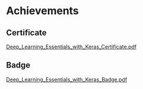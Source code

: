 

# Achievements
## Certificate
[Deep_Learning_Essentials_with_Keras_Certificate.pdf](https://prod-files-secure.s3.us-west-2.amazonaws.com/03e82b26-cccb-4906-bb56-adabcbdc0655/f5cf1405-8a02-49a4-beb6-3d50b033ba6e/Deep_Learning_Essentials_with_Keras_Certificate.pdf?X-Amz-Algorithm=AWS4-HMAC-SHA256&X-Amz-Content-Sha256=UNSIGNED-PAYLOAD&X-Amz-Credential=ASIAZI2LB46655NUC5XE%2F20250207%2Fus-west-2%2Fs3%2Faws4_request&X-Amz-Date=20250207T132012Z&X-Amz-Expires=3600&X-Amz-Security-Token=IQoJb3JpZ2luX2VjEF0aCXVzLXdlc3QtMiJIMEYCIQDsYADTt0W0E%2B8yiOTCWPDFBSLOg6Wj9CwCD8uvoSwgWAIhAKkhDmM7gAsOlyEBvaA5j43aRY5GVBkp0hXgd2yAn4ASKv8DCHYQABoMNjM3NDIzMTgzODA1Igwy05gTF6FyoiiGzuAq3AN0mqlmDMPyrMhSPFRX4PPoVnkxY2L8MEnhOXW69XvSczNLHsoPC%2B6vUd2DGlstJRhE0xwY%2F953Zak2BjCFYK6iQ9IOiCFIBwzmwHHPB6qZIii1WZwNj7T%2FFjyux5gY7s%2BibYtnqL4UOtyTB9Svp5wFzcqp9zrRlMNy1HthhcvubOaVyepqmfC%2FvERcrHopOwriIdt1fwyizHLDiyNYtKi0CQIgGYbUtsbxFuaskzZBFfP%2FVbJwBBF1MEeaeSHVm97HNZSSRf810rpRZx3l%2BY33fJ%2BZY5cwCLsEnsHJfC%2BgUuw4K%2BTHsmzL2AfuXrM5HvJr7LkueHlTXe8H4YoXl3QFqUA%2Fnaw4GpH4HbghH6YoYy62paTehiCsVT792%2BDvfZQt5YF8tNJRX4cV2L8FhazWiyFKOfrSUKhg40jbVJpXw591WRvYCmsgqPmwcJtX9SB%2FG6gQ9urb6J2joHOUlNwuWY30Yt%2B4%2FR96xUbS%2FvfxCmvhfPxo6f9CDkVyEXgSxOOZaUeCjPkXNTTUiWd3pdbJWptFZh9z6%2BDpZyY7BoZDggPHru90Ce3JnDF2Dzkk84jf5PDelkgG%2FVFaeV4hCufAQfQ7rsr1P5wXRWWILP87FEz4ssHp%2FdE7V0Ee5zCTi5i9BjqkAds4QPB88DrYHwXOFEWwYtC%2FatRcNI0HFkxT06Xsq6%2F7sJh4L077zkO5T5AE26xTCh7GMMXioHMCD0mDOnpY631BuMemdCxibvcoQRIoJutr0m%2FJ%2FsYgJtc0bmRJsUQMgy8Diq1ROoS9XA8wAz9lo9gamwZPJLaiPqqlfzhX3Rsk0hBwbOnFjO9xZrDrxAKLWrf8ExVdEY9rbJ%2BRnzDD0xG%2BG%2FVY&X-Amz-Signature=11ee1827695026e7d30d0d02ebb7b71a958ddb456f1d21712577df231bc9ff5a&X-Amz-SignedHeaders=host&x-id=GetObject)
## Badge
[Deep_Learning_Essentials_with_Keras_Badge.pdf](https://prod-files-secure.s3.us-west-2.amazonaws.com/03e82b26-cccb-4906-bb56-adabcbdc0655/5c209097-6d96-477f-a031-edc11aa6225f/Deep_Learning_Essentials_with_Keras_Badge.pdf?X-Amz-Algorithm=AWS4-HMAC-SHA256&X-Amz-Content-Sha256=UNSIGNED-PAYLOAD&X-Amz-Credential=ASIAZI2LB46655NUC5XE%2F20250207%2Fus-west-2%2Fs3%2Faws4_request&X-Amz-Date=20250207T132012Z&X-Amz-Expires=3600&X-Amz-Security-Token=IQoJb3JpZ2luX2VjEF0aCXVzLXdlc3QtMiJIMEYCIQDsYADTt0W0E%2B8yiOTCWPDFBSLOg6Wj9CwCD8uvoSwgWAIhAKkhDmM7gAsOlyEBvaA5j43aRY5GVBkp0hXgd2yAn4ASKv8DCHYQABoMNjM3NDIzMTgzODA1Igwy05gTF6FyoiiGzuAq3AN0mqlmDMPyrMhSPFRX4PPoVnkxY2L8MEnhOXW69XvSczNLHsoPC%2B6vUd2DGlstJRhE0xwY%2F953Zak2BjCFYK6iQ9IOiCFIBwzmwHHPB6qZIii1WZwNj7T%2FFjyux5gY7s%2BibYtnqL4UOtyTB9Svp5wFzcqp9zrRlMNy1HthhcvubOaVyepqmfC%2FvERcrHopOwriIdt1fwyizHLDiyNYtKi0CQIgGYbUtsbxFuaskzZBFfP%2FVbJwBBF1MEeaeSHVm97HNZSSRf810rpRZx3l%2BY33fJ%2BZY5cwCLsEnsHJfC%2BgUuw4K%2BTHsmzL2AfuXrM5HvJr7LkueHlTXe8H4YoXl3QFqUA%2Fnaw4GpH4HbghH6YoYy62paTehiCsVT792%2BDvfZQt5YF8tNJRX4cV2L8FhazWiyFKOfrSUKhg40jbVJpXw591WRvYCmsgqPmwcJtX9SB%2FG6gQ9urb6J2joHOUlNwuWY30Yt%2B4%2FR96xUbS%2FvfxCmvhfPxo6f9CDkVyEXgSxOOZaUeCjPkXNTTUiWd3pdbJWptFZh9z6%2BDpZyY7BoZDggPHru90Ce3JnDF2Dzkk84jf5PDelkgG%2FVFaeV4hCufAQfQ7rsr1P5wXRWWILP87FEz4ssHp%2FdE7V0Ee5zCTi5i9BjqkAds4QPB88DrYHwXOFEWwYtC%2FatRcNI0HFkxT06Xsq6%2F7sJh4L077zkO5T5AE26xTCh7GMMXioHMCD0mDOnpY631BuMemdCxibvcoQRIoJutr0m%2FJ%2FsYgJtc0bmRJsUQMgy8Diq1ROoS9XA8wAz9lo9gamwZPJLaiPqqlfzhX3Rsk0hBwbOnFjO9xZrDrxAKLWrf8ExVdEY9rbJ%2BRnzDD0xG%2BG%2FVY&X-Amz-Signature=0ab755c681ea76bc40b96fe63fcb2b6adf78a61a72f0c2603d932b45dba9b8c8&X-Amz-SignedHeaders=host&x-id=GetObject)
